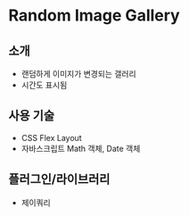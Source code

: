 # Random Image Gallery

## 소개
- 랜덤하게 이미지가 변경되는 갤러리
- 시간도 표시됨

## 사용 기술
- CSS Flex Layout
- 자바스크립트 Math 객체, Date 객체

## 플러그인/라이브러리
- 제이쿼리